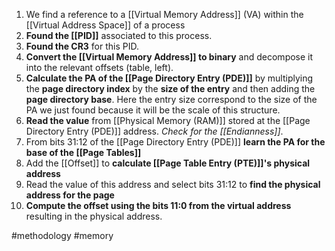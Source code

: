 1. We find a reference to a [[Virtual Memory Address]] (VA) within the [[Virtual Address Space]] of a process
2. **Found the [[PID]]** associated to this process. 
3. **Found the CR3** for this PID.
4. **Convert the [[Virtual Memory Address]] to binary** and decompose it into the relevant offsets (table, left).
5. **Calculate the PA of the [[Page Directory Entry (PDE)]]** by multiplying the **page directory index** by the **size of the entry** and then adding the **page directory base**. Here the entry size correspond to the size of the PA we just found because it will be the scale of this structure.
6. **Read the value** from [[Physical Memory (RAM)]] stored at the [[Page Directory Entry (PDE)]] address. *Check for the [[Endianness]]*. 
7. From bits 31:12 of the [[Page Directory Entry (PDE)]] **learn the PA for the base of the [[Page Tables]]**
8. Add the [[Offset]] to **calculate [[Page Table Entry (PTE)]]'s physical address**
9. Read the value of this address and select bits 31:12 to **find the physical address for the page**
10. **Compute the offset using the bits 11:0 from the virtual address** resulting in the physical address.

#methodology #memory